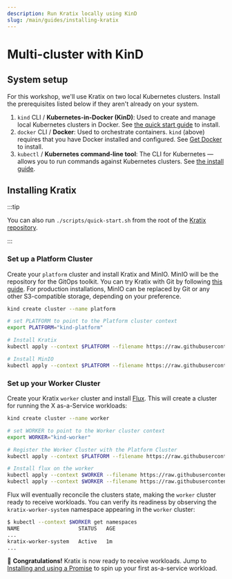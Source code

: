 ```yaml
---
description: Run Kratix locally using KinD
slug: /main/guides/installing-kratix
---
```


# Multi-cluster with KinD

## System setup

For this workshop, we'll use Kratix on two local Kubernetes clusters. Install the prerequisites listed below if they aren't already on your system.

1. `kind` CLI / **Kubernetes-in-Docker (KinD)**:
   Used to create and manage local Kubernetes clusters in Docker. See [the quick start guide](https://kind.sigs.k8s.io/docs/user/quick-start/) to install.
2. `docker` CLI / **Docker**:
   Used to orchestrate containers. `kind` (above) requires that you have Docker installed and configured. See [Get Docker](https://docs.docker.com/get-docker/) to install.
3. `kubectl` / **Kubernetes command-line tool**:
   The CLI for Kubernetes — allows you to run commands against Kubernetes clusters. See [the install guide](https://kubernetes.io/docs/tasks/tools/#kubectl).


## Installing Kratix

:::tip

You can also run `./scripts/quick-start.sh` from the root of the [Kratix repository](https://github.com/syntasso/kratix).

:::

### Set up a Platform Cluster <a href="#platform-setup" id="platform-setup"></a>

Create your `platform` cluster and install Kratix and MinIO. MinIO will be the
repository for the GitOps toolkit. You can try Kratix with Git by following
[this guide](/docs/main/guides/installing-kratix/running-with-git). For production
installations, MinIO can be replaced by Git or any other S3-compatible storage,
depending on your preference.

```bash
kind create cluster --name platform

# set PLATFORM to point to the Platform cluster context
export PLATFORM="kind-platform"

# Install Kratix
kubectl apply --context $PLATFORM --filename https://raw.githubusercontent.com/syntasso/kratix/main/distribution/kratix.yaml

# Install MinIO
kubectl apply --context $PLATFORM --filename https://raw.githubusercontent.com/syntasso/kratix/main/hack/platform/minio-install.yaml
```

### Set up your Worker Cluster <a href="#worker-setup" id="worker-setup"></a>

Create your Kratix `worker` cluster and install [Flux](https://fluxcd.io/). This will create a cluster for running the X as-a-Service workloads:

```bash
kind create cluster --name worker

# set WORKER to point to the Worker cluster context
export WORKER="kind-worker"

# Register the Worker Cluster with the Platform Cluster
kubectl apply --context $PLATFORM --filename https://raw.githubusercontent.com/syntasso/kratix/main/config/samples/platform_v1alpha1_worker_cluster.yaml

# Install flux on the worker
kubectl apply --context $WORKER --filename https://raw.githubusercontent.com/syntasso/kratix/main/hack/worker/gitops-tk-install.yaml
kubectl apply --context $WORKER --filename https://raw.githubusercontent.com/syntasso/kratix/main/hack/worker/gitops-tk-resources.yaml
```

Flux will eventually reconcile the clusters state, making the `worker` cluster ready to receive workloads. You can verify its readiness by observing the `kratix-worker-system` namespace appearing in the `worker` cluster:

```bash
$ kubectl --context $WORKER get namespaces
NAME                   STATUS   AGE
...
kratix-worker-system   Active   1m
...
```

🎉   **Congratulations!** Kratix is now ready to receive workloads. Jump to [Installing and using a Promise](installing-a-promise) to spin up your first as-a-service workload.

